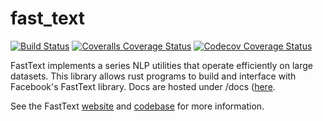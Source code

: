 # fast_text

[![Build Status](https://travis-ci.org/DominicBurkart/fast_text.svg?branch=master)](https://travis-ci.org/DominicBurkart/fast_text)
[![Coveralls Coverage Status](https://coveralls.io/repos/github/DominicBurkart/fast_text/badge.svg)](https://coveralls.io/github/DominicBurkart/fast_text)
[![Codecov Coverage Status](https://codecov.io/gh/DominicBurkart/fast_text/branch/master/graphs/badge.svg)](https://codecov.io/gh/DominicBurkart/fast_text)

FastText implements a series NLP utilities that operate efficiently on
large datasets. This library allows rust programs to build and interface
 with Facebook's FastText library. Docs are hosted under /docs ([here]().

See the FastText [website](https://fasttext.cc/) and [codebase](https://github.com/facebookresearch/fastText) for more information.